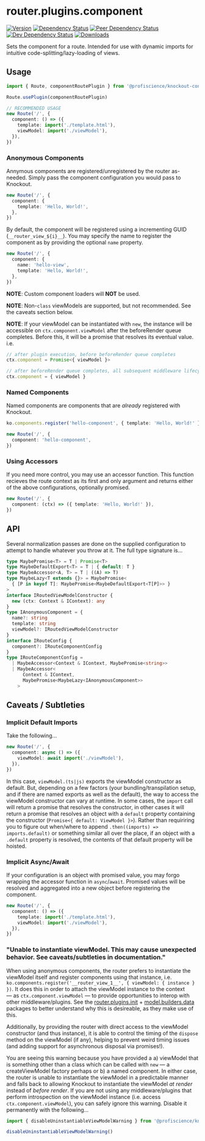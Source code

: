 # router.plugins.component

[![Version][npm-version-shield]][npm]
[![Dependency Status][david-dm-shield]][david-dm]
[![Peer Dependency Status][david-dm-peer-shield]][david-dm-peer]
[![Dev Dependency Status][david-dm-dev-shield]][david-dm-dev]
[![Downloads][npm-stats-shield]][npm-stats]

[david-dm]: https://david-dm.org/Profiscience/knockout-contrib?path=packages/router.plugins.component
[david-dm-shield]: https://david-dm.org/Profiscience/knockout-contrib/status.svg?path=packages/router.plugins.component
[david-dm-peer]: https://david-dm.org/Profiscience/knockout-contrib?path=packages/router.plugins.component&type=peer
[david-dm-peer-shield]: https://david-dm.org/Profiscience/knockout-contrib/peer-status.svg?path=packages/router.plugins.component
[david-dm-dev]: https://david-dm.org/Profiscience/knockout-contrib?path=packages/router.plugins.component&type=dev
[david-dm-dev-shield]: https://david-dm.org/Profiscience/knockout-contrib/dev-status.svg?path=packages/router.plugins.component
[npm]: https://www.npmjs.com/package/@profiscience/knockout-contrib-router-plugins-component
[npm-version-shield]: https://img.shields.io/npm/v/@profiscience/knockout-contrib-router-plugins-component.svg
[npm-stats]: http://npm-stat.com/charts.html?package=@profiscience/knockout-contrib-router-plugins-component&author=&from=&to=
[npm-stats-shield]: https://img.shields.io/npm/dt/@profiscience/knockout-contrib-router-plugins-component.svg?maxAge=2592000

Sets the component for a route. Intended for use with dynamic imports for intuitive code-splitting/lazy-loading of views.

## Usage

```typescript
import { Route, componentRoutePlugin } from '@profiscience/knockout-contrib'

Route.usePlugin(componentRoutePlugin)

// RECOMMENDED USAGE
new Route('/', {
  component: () => ({
    template: import('./template.html'),
    viewModel: import('./viewModel'),
  }),
})
```

### Anonymous Components

Annymous components are registered/unregistered by the router as-needed. Simply pass the component configuration you would pass to Knockout.

```typescript
new Route('/', {
  component: {
    template: 'Hello, World!',
  },
})
```

By default, the component will be registered using a incrementing GUID (`__router_view_${i}__`). You may specify the name to register the component as by providing the optional `name` property.

```typescript
new Route('/', {
  component: {
    name: 'hello-view',
    template: 'Hello, World!',
  },
})
```

**NOTE**: Custom component loaders will **NOT** be used.

**NOTE**: Non-`class` viewModels are supported, but not recommended. See the caveats section below.

**NOTE**: If your viewModel can be instantiated with `new`, the instance will be accessible on `ctx.component.viewModel` after the beforeRender queue completes. Before this, it will be a promise that resolves its eventual value. i.e.

```typescript
// after plugin execution, before beforeRender queue completes
ctx.component = Promise<{ viewModel }>

// after beforeRender queue completes, all subsequent middleware lifecycle stages (afterRender, beforeDispose, afterDispose)
ctx.component = { viewModel }
```

### Named Components

Named components are components that are _already_ registered with Knockout.

```typescript
ko.components.register('hello-component', { template: 'Hello, World!' })

new Route('/', {
  component: 'hello-component',
})
```

### Using Accessors

If you need more control, you may use an accessor function. This function recieves the route context as its first and only argument and returns either of the above configurations, optionally promised.

```typescript
new Route('/', {
  component: (ctx) => ({ template: 'Hello, World!' }),
})
```

## API

Several normalization passes are done on the supplied configuration to attempt to handle whatever you throw at it. The full type signature is...

```typescript
type MaybePromise<T> = T | Promise<T>
type MaybeDefaultExport<T> = T | { default: T }
type MaybeAccessor<A, T> = T | ((A) => T)
type MaybeLazy<T extends {}> = MaybePromise<
  { [P in keyof T]: MaybePromise<MaybeDefaultExport<T[P]>> }
>
interface IRoutedViewModelConstructor {
  new (ctx: Context & IContext): any
}
type IAnonymousComponent = {
  name?: string
  template: string
  viewModel?: IRoutedViewModelConstructor
}
interface IRouteConfig {
  component?: IRouteComponentConfig
}
type IRouteComponentConfig =
  | MaybeAccessor<Context & IContext, MaybePromise<string>>
  | MaybeAccessor<
      Context & IContext,
      MaybePromise<MaybeLazy<IAnonymousComponent>>
    >
```

## Caveats / Subtleties

### Implicit Default Imports

Take the following...

```typescript
new Route('/', {
  component: async () => ({
    viewModel: await import('./viewModel'),
  }),
})
```

In this case, `viewModel.(ts|js)` exports the viewModel constructor as default. But, depending on a few factors (your bundling/transpilation setup, and if there are named exports as well as the default), the way to access the viewModel constructor can vary at runtime. In some cases, the `import` call will return a promise that resolves the constructor, in other cases it will return a promise that resolves an object with a `default` property containing the constructor (`Promise<{ default: ViewModel }>`). Rather than requiriring you to figure out when/where to append `.then((imports) => imports.default)` or something similar all over the place, if an object with a `.default` property is resolved, the contents of that default property will be hoisted.

### Implicit Async/Await

If your configuration is an object with promised value, you may forgo wrapping the accessor function in `async`/`await`. Promised values will be resolved and aggregated into a new object before registering the component.

```typescript
new Route('/', {
  component: () => ({
    template: import('./template.html'),
    viewModel: import('./viewModel'),
  }),
})
```

### "Unable to instantiate viewModel. This may cause unexpected behavior. See caveats/subtleties in documentation."

When using anonymous components, the router prefers to instantiate the viewModel itself and register components using that instance, i.e. `ko.components.register('__router_view_1__', { viewModel: { instance } })`. It does this in order to attach the viewModel instance to the context — as `ctx.component.viewModel` — to provide opportunities to interop with other middleware/plugins. See the [router.plugins.init](../router.plugins.init) + [model.builders.data](../model.builders.data) packages to better understand why this is desireable, as they make use of this.

Additionally, by providing the router with direct access to the viewModel constructor (and thus instance), it is able to control the timing of the `dispose` method on the viewModel (if any), helping to prevent weird timing issues (and adding support for asynchronous disposal via promises!).

You are seeing this warning because you have provided a a) viewModel that is something other than a class which can be called with `new` — a createViewModel factory perhaps or b) a named component. In either case, the router is unable to instantiate the viewModel in a predictable manner and falls back to allowing Knockout to instantiate the viewModel _at render_ instead of _before render_. If you are not using any middleware/plugins that perform introspection on the viewModel instance (i.e. access `ctx.component.viewModel`), you can safely ignore this warning. Disable it permanently with the following...

```typescript
import { disableUninstantiableViewModelWarning } from '@profiscience/knockout-contrib-router-plugins-component'

disableUninstantiableViewModelWarning()
```
